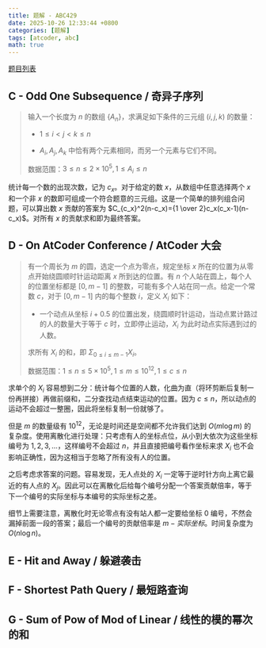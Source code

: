 ```yaml
---
title: 题解 - ABC429
date: 2025-10-26 12:33:44 +0800
categories: [题解]
tags: [atcoder, abc]
math: true
---
```


[题目列表](https://atcoder.jp/contests/abc429/tasks)

## C - Odd One Subsequence / 奇异子序列

> 输入一个长度为 $n$ 的数组 $\{A_n\}$，求满足如下条件的三元组 $(i,j,k)$ 的数量：
>
> - $1 \leq i < j < k \leq n$
>
> - $A_i,A_j,A_k$ 中恰有两个元素相同，而另一个元素与它们不同。
>
> 数据范围：$3 \leq n \leq 2 \times 10^5, 1 \leq A_i \leq n$

统计每一个数的出现次数，记为 $c_x$。对于给定的数 $x$，从数组中任意选择两个 $x$ 和一个非 $x$ 的数即可组成一个符合题意的三元组。这是一个简单的排列组合问题，可以算出数 $x$ 贡献的答案为 $C_{c_x}^2(n-c_x)={1 \over 2}c_x(c_x-1)(n-c_x)$。对所有 $x$ 的贡献求和即为最终答案。

## D - On AtCoder Conference / AtCoder 大会

> 有一个周长为 $m$ 的圆，选定一个点为零点，规定坐标 $x$ 所在的位置为从零点开始绕圆顺时针运动距离 $x$ 所到达的位置。有 $n$ 个人站在圆上，每个人的位置坐标都是 $[0,m-1]$ 的整数，可能有多个人站在同一点。给定一个常数 $c$，对于 $[0,m-1]$ 内的每个整数 $i$，定义 $X_i$ 如下：
>
> - 一个动点从坐标 $i+0.5$ 的位置出发，绕圆顺时针运动，当动点累计路过的人的数量大于等于 $c$ 时，立即停止运动，$X_i$ 为此时动点实际遇到过的人数。
>
> 求所有 $X_i$ 的和，即 $\Sigma _{0 \leq i \leq m-1}X_i$。
>
> 数据范围：$1 \leq n \leq 5 \times 10^5, 1 \leq m \leq 10^{12}, 1 \leq c \leq n$

求单个的 $X_i$ 容易想到二分：统计每个位置的人数，化曲为直（将环剪断后复制一份再拼接）再做前缀和，二分查找动点结束运动的位置。因为 $c \leq n$，所以动点的运动不会超过一整圈，因此将坐标复制一份就够了。

但是 $m$ 的数量级有 $10^{12}$，无论是时间还是空间都不允许我们达到 $O(m \log m)$ 的复杂度。使用离散化进行处理：只考虑有人的坐标点位，从小到大依次为这些坐标编号为 $1,2,3,\dots$，这样编号不会超过 $n$，并且直接把编号看作坐标来求 $X_i$ 也不会影响正确性，因为这相当于忽略了所有没有人的位置。

之后考虑求答案的问题。容易发现，无人点处的 $X_i$ 一定等于逆时针方向上离它最近的有人点的 $X_j$。因此可以在离散化后给每个编号分配一个答案贡献倍率，等于下一个编号的实际坐标与本编号的实际坐标之差。

细节上需要注意，离散化时无论零点有没有站人都一定要给坐标 0 编号，不然会漏掉前面一段的答案；最后一个编号的贡献倍率是 $m-实际坐标$。时间复杂度为 $O(n \log n)$。

## E - Hit and Away / 躲避袭击

## F - Shortest Path Query / 最短路查询

## G - Sum of Pow of Mod of Linear / 线性的模的幂次的和
